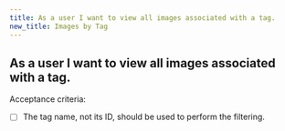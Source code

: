 ```yaml
---
title: As a user I want to view all images associated with a tag.
new_title: Images by Tag
---
```


## As a user I want to view all images associated with a tag.

Acceptance criteria:
- [ ] The tag name, not its ID, should be used to perform the filtering.
